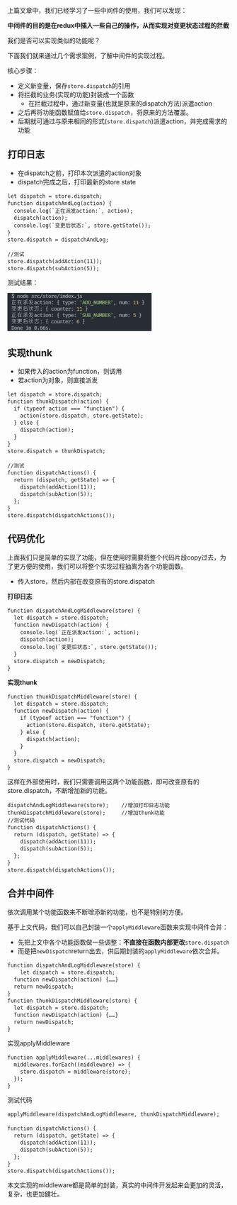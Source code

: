 上篇文章中，我们已经学习了一些中间件的使用，我们可以发现：

**中间件的目的是在redux中插入一些自己的操作，从而实现对变更状态过程的拦截**

我们是否可以实现类似的功能呢？

下面我们就来通过几个需求案例，了解中间件的实现过程。

核心步骤：

* 定义新变量，保存`store.dispatch`的引用
* 将拦截的业务(实现的功能)封装成一个函数
  * 在拦截过程中，通过新变量(也就是原来的dispatch方法)派遣action
* 之后再将功能函数赋值给`store.dispatch`，将原来的方法覆盖。
* 后期就可通过与原来相同的形式(`store.dispatch`)派遣action，并完成需求的功能

## 打印日志

* 在dispatch之前，打印本次派遣的action对象
* dispatch完成之后，打印最新的store state

```
let dispatch = store.dispatch;
function dispatchAndLog(action) {
  console.log(`正在派发action:`, action);
  dispatch(action);
  console.log(`变更后状态:`, store.getState());
}
store.dispatch = dispatchAndLog;

//测试
store.dispatch(addAction(11));
store.dispatch(subAction(5));
```

测试结果：

<img src="Redux中间件原理.assets/001.png" alt="001" style="zoom:80%;" />

## 实现thunk

* 如果传入的action为function，则调用
* 若action为对象，则直接派发

```
let dispatch = store.dispatch;
function thunkDispatch(action) {
  if (typeof action === "function") {
    action(store.dispatch, store.getState);
  } else {
    dispatch(action);
  }
}
store.dispatch = thunkDispatch;

//测试
function dispatchActions() {
  return (dispatch, getState) => {
    dispatch(addAction(11));
    dispatch(subAction(5));
  };
}
store.dispatch(dispatchActions());
```

## 代码优化

上面我们只是简单的实现了功能，但在使用时需要将整个代码片段copy过去，为了更方便的使用，我们可以将整个实现过程抽离为各个功能函数。

* 传入store，然后内部在改变原有的store.dispatch

**打印日志**

```
function dispatchAndLogMiddleware(store) {
  let dispatch = store.dispatch;
  function newDispatch(action) {
    console.log(`正在派发action:`, action);
    dispatch(action);
    console.log(`变更后状态:`, store.getState());
  }
  store.dispatch = newDispatch;
}
```

**实现thunk**

```
function thunkDispatchMiddleware(store) {
  let dispatch = store.dispatch;
  function newDispatch(action) {
    if (typeof action === "function") {
      action(store.dispatch, store.getState);
    } else {
      dispatch(action);
    }
  }
  store.dispatch = newDispatch;
}
```

这样在外部使用时，我们只需要调用这两个功能函数，即可改变原有的store.dispatch，不断增加新的功能。

```
dispatchAndLogMiddleware(store);	//增加打印日志功能
thunkDispatchMiddleware(store);		//增加thunk功能
//测试代码
function dispatchActions() {
  return (dispatch, getState) => {
    dispatch(addAction(11));
    dispatch(subAction(5));
  };
}
store.dispatch(dispatchActions());
```

## 合并中间件

依次调用某个功能函数来不断增添新的功能，也不是特别的方便。

基于上文代码，我们可以自己封装一个`applyMiddleware`函数来实现中间件合并：

* 先把上文中各个功能函数做一些调整：**不直接在函数内部更改**`store.dispatch`
* 而是把`newDispatch`return出去，供后期封装的`applyMiddleware`依次合并。

```
function dispatchAndLogMiddleware(store) {
 	let dispatch = store.dispatch;
  function newDispatch(action) {……}
  return newDispatch;
}
function thunkDispatchMiddleware(store) {
  let dispatch = store.dispatch;
  function newDispatch(action) {……}
  return newDispatch;
}
```

实现applyMiddleware

```
function applyMiddleware(...middlewares) {
  middlewares.forEach((middleware) => {
    store.dispatch = middleware(store);
  });
}
```

测试代码

```
applyMiddleware(dispatchAndLogMiddleware, thunkDispatchMiddleware);

function dispatchActions() {
  return (dispatch, getState) => {
    dispatch(addAction(11));
    dispatch(subAction(5));
  };
}
store.dispatch(dispatchActions());
```

​	本文实现的middleware都是简单的封装，真实的中间件开发起来会更加的灵活，复杂，也更加健壮。

